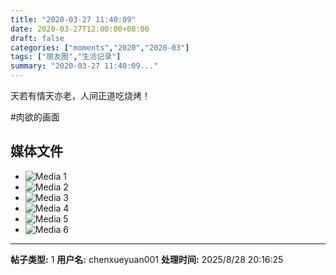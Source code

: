 ```yaml
---
title: "2020-03-27 11:40:09"
date: 2020-03-27T12:00:00+08:00
draft: false
categories: ["moments","2020","2020-03"]
tags: ["朋友圈","生活记录"]
summary: "2020-03-27 11:40:09..."
---
```


天若有情天亦老，人间正道吃烧烤！

#肉欲的画面

## 媒体文件

- ![Media 1](/Moments/photos/2020-03-27/202003271140090.jpg)
- ![Media 2](/Moments/photos/2020-03-27/202003271140091.jpg)
- ![Media 3](/Moments/photos/2020-03-27/202003271140092.jpg)
- ![Media 4](/Moments/photos/2020-03-27/202003271140093.jpg)
- ![Media 5](/Moments/photos/2020-03-27/202003271140094.jpg)
- ![Media 6](/Moments/photos/2020-03-27/202003271140095.jpg)

---

**帖子类型:** 1
**用户名:** chenxueyuan001
**处理时间:** 2025/8/28 20:16:25